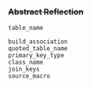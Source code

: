 ### ~~Abstract Reflection~~

```
table_name

build_association
quoted_table_name
primary_key_type
class_name
join_keys
source_macro
```
